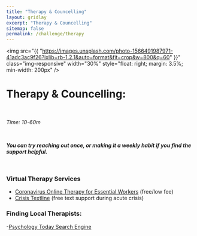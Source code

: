 ```yaml
---
title: "Therapy & Councelling"
layout: gridlay
excerpt: "Therapy & Councelling"
sitemap: false
permalink: /challenge/therapy
---
```



<img src="{{ "https://images.unsplash.com/photo-1566491987971-41adc3ac9f26?ixlib=rb-1.2.1&auto=format&fit=crop&w=800&q=60" }}" class="img-responsive" width="30%" style="float: right; margin: 3.5%; min-width: 200px" />


# Therapy & Councelling: 

&nbsp;

*Time: 10-60m*

&nbsp;

***You can try reaching out once, or making it a weekly habit if you find the support helpful.***

&nbsp;
&nbsp;
&nbsp;

### Virtual Therapy Services
- <a href="https://www.coronavirusonlinetherapy.org/" target="_blank">Coronavirus Online Therapy for Essential Workers</a> (free/low fee)
- <a href="https://www.crisistextline.org/text-us/" target="_blank">Crisis Textline</a> (free text support during acute crisis)

### Finding Local Therapists:
-<a href="https://www.psychologytoday.com/us" target="_blank">Psychology Today Search Engine</a>


&nbsp;
&nbsp;

